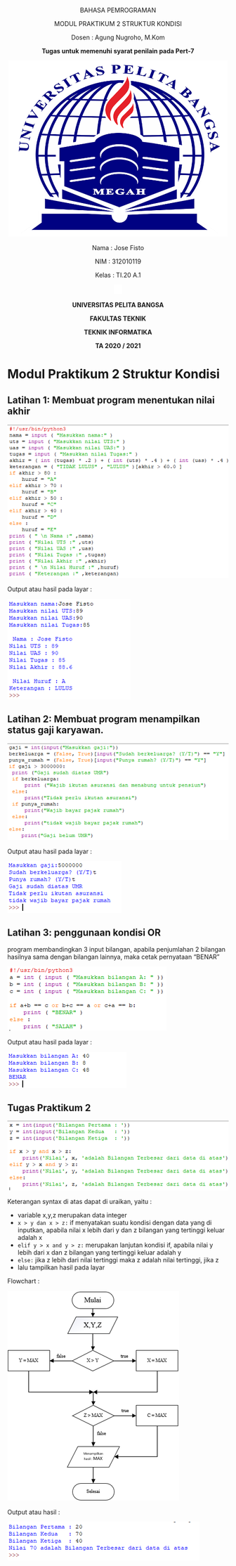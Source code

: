 <p align="center">
	BAHASA PEMROGRAMAN
</p>
<p align="center">
	MODUL PRAKTIKUM 2 STRUKTUR KONDISI
</p>
<p align="center">
	Dosen : Agung Nugroho, M.Kom
</p>
<p align="center"> 
	<b>Tugas untuk memenuhi syarat penilain pada Pert-7</b>
</p>

<p align="center">
	<img src="Logo/logo.png" alt="UPB" width="500" height="400">
</p>

<p align="center">
                 Nama : Jose Fisto
</p>
<p align="center">
                 NIM : 312010119
</p>
<p align="center">
                 Kelas : TI.20 A.1
</p>

<p align="center">
	<img src="Logo/blank.png" width="20" height="20">
</p>

<p align="center">
	<b>UNIVERSITAS PELITA BANGSA</b>
</p>
<p align="center">
	<b>FAKULTAS TEKNIK</b>
</p>
<p align="center">
	<b>TEKNIK INFORMATIKA</b>
</p>
<p align="center">
	<b>TA 2020 / 2021</b>
</p>

# Modul Praktikum 2 Struktur Kondisi

## Latihan 1: Membuat program menentukan nilai akhir

![Syntax](Screenshot/Syntax1.png)

Output atau hasil pada layar :

![Output](Screenshot/Output1.png)

## Latihan 2: Membuat program menampilkan status gaji karyawan.

![Syntax](Screenshot/Syntax2.png)

Output atau hasil pada layar :

![Output](Screenshot/Output2.png)

## Latihan 3: penggunaan kondisi OR
program membandingkan 3 input bilangan, apabila penjumlahan 2 bilangan hasilnya
sama dengan bilangan lainnya, maka cetak pernyataan “BENAR”

![Syntax](Screenshot/Syntax3.png)

Output atau hasil pada layar :

![Output](Screenshot/Output3.png)

## Tugas Praktikum 2

![Tugas Praktikum 2](Screenshot/Program1-Syntax.png)

Keterangan syntax di atas dapat di uraikan, yaitu :

- variable x,y,z merupakan data integer
-  `x > y dan x > z:` if menyatakan suatu kondisi dengan data yang di inputkan, apabila nilai x lebih dari y dan z bilangan yang tertinggi keluar adalah x
- `elif y > x and y > z:` merupakan lanjutan kondisi if, apabila nilai y lebih dari x dan z bilangan yang tertinggi keluar adalah y
- `else:` jika z lebih dari nilai tertinggi maka z adalah nilai tertinggi, jika z
- lalu tampilkan hasil pada layar

Flowchart :

![Flowchart](Screenshot/Program1-Flowchart.png)

Output atau hasil :

![Output](Screenshot/Program1-Output.png)
